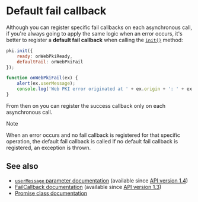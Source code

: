﻿# Default fail callback

Although you can register specific fail callbacks on each asynchronous call, if you're always going to apply the same logic when an error occurs, it's better
to register a **default fail callback** when calling the [`init()`](https://docs.lacunasoftware.com/content/typedocs/web-pki/classes/_lacuna_web_pki_d_.lacunawebpki.html#init) method:

```javascript
pki.init({
    ready: onWebPkiReady,
    defaultFail: onWebPkiFail
});

function onWebPkiFail(ex) {
    alert(ex.userMessage);
    console.log('Web PKI error originated at ' + ex.origin + ': ' + ex.error);
}
```

From then on you can register the success callback only on each asynchronous call.

> [!NOTE]
> When an error occurs and no fail callback is registered for that specific operation, the default fail callback is called If no default fail callback is
> registered, an exception is thrown.

## See also

* [`userMessage` parameter documentation](https://docs.lacunasoftware.com/content/typedocs/web-pki/interfaces/_lacuna_web_pki_d_.exceptionmodel.html#usermessage) (available since [API version 1.4](api-reference/versions.md#v1-4))
* [FailCallback documentation](https://docs.lacunasoftware.com/content/typedocs/web-pki/interfaces/_lacuna_web_pki_d_.failcallback.html) (available since [API version 1.3](api-reference/versions.md#v1-3))
* [Promise class documentation](https://docs.lacunasoftware.com/content/typedocs/web-pki/interfaces/_lacuna_web_pki_d_.promise.html)